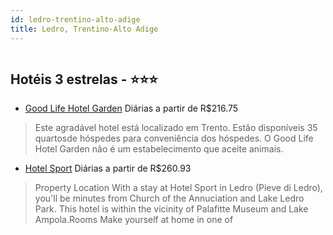 ```yaml
---
id: ledro-trentino-alto-adige
title: Ledro, Trentino-Alto Adige
---
```


<center><img src="https://assets.cosmos-data.com/1/44f1365f53232e75fc071ce32315b061/350601.jpg" alt="" /></center>


## Hotéis 3 estrelas - ⭐️⭐️⭐️

-    [Good Life Hotel Garden](https://www.hurb.com/hoteis/ledro/good-life-hotel-garden-JNP-JP396300?cmp=18055) Diárias a partir de R$216.75
   > Este agradável hotel está localizado em Trento. Estão disponíveis 35 quartosde hóspedes para conveniência dos hóspedes. O Good Life Hotel Garden não é um estabelecimento que aceite animais. 
-    [Hotel Sport](https://www.hurb.com/hoteis/ledro/hotel-sport-JNP-JP517597?cmp=18055) Diárias a partir de R$260.93
   > Property Location With a stay at Hotel Sport in Ledro (Pieve di Ledro), you&apos;ll be minutes from Church of the Annuciation and Lake Ledro Park.  This hotel is within the vicinity of Palafitte Museum and Lake Ampola.Rooms Make yourself at home in one of
